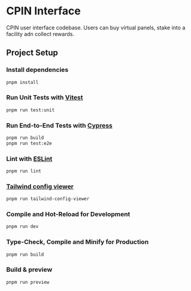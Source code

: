 # CPIN Interface

CPIN user interface codebase. Users can buy virtual panels, stake into a facility adn collect rewards.

## Project Setup

### Install dependencies

```bash
pnpm install
```

### Run Unit Tests with [Vitest](https://vitest.dev/)

```sh
pnpm run test:unit
```

### Run End-to-End Tests with [Cypress](https://www.cypress.io/)

```sh
pnpm run build
pnpm run test:e2e 
```

### Lint with [ESLint](https://eslint.org/)

```sh
pnpm run lint
```

### [Tailwind config viewer](https://github.com/rogden/tailwind-config-viewer)

```sh
pnpm run tailwind-config-viewer
```

### Compile and Hot-Reload for Development

```sh
pnpm run dev
```

### Type-Check, Compile and Minify for Production

```sh
pnpm run build
```

### Build & preview

```sh
pnpm run preview
```

